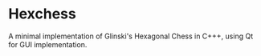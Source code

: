 # Hexchess

A minimal implementation of Glinski's Hexagonal Chess in C+++, using Qt for GUI implementation.
